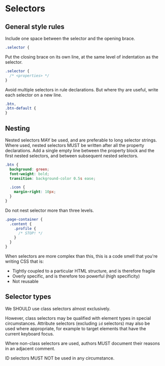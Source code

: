 # Selectors

## General style rules

Include one space between the selector and the opening brace.

```css
.selector {
```

Put the closing brace on its own line, at the same level of indentation as the selector.

```css
.selector {
  /* <properties> */
}
```

Avoid multiple selectors in rule declarations. But where thy are useful, write each selector on a new line.

```css
.btn,
.btn-default {
}
```

## Nesting

Nested selectors MAY be used, and are preferable to long selector strings. Where used, nested selectors MUST be written after all the property declarations. Add a single empty line between the property block and the first nested selectors, and between subsequent nested selectors.

```css
.btn {
  background: green;
  font-weight: bold;
  transition: background-color 0.5s ease;

  .icon {
    margin-right: 10px;
  }
}
```

Do not nest selector more than three levels.

```css
.page-container {
  .content {
    .profile {
      /* STOP! */
    }
  }
}
```

When selectors are more complex than this, this is a code smell that you're writing CSS that is:

- Tightly coupled to a particular HTML structure, and is therefore fragile
- Overly specific, and is therefore too powerful (high specificity)
- Not reusable

## Selector types

We SHOULD use class selectors almost exclusively.

However, class selectors may be qualified with element types in special circumstances. Attribute selectors (excluding `id` selectors) may also be used where appropriate, for example to target elements that have the current keyboard focus.

Where non-class selectors are used, authors MUST document their reasons in an adjacent comment.

ID selectors MUST NOT be used in any circumstance.
